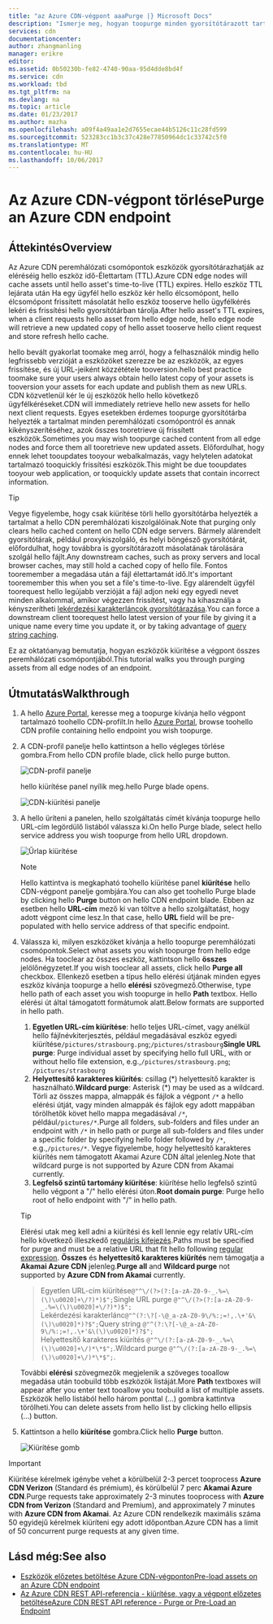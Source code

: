 ```yaml
---
title: "az Azure CDN-végpont aaaPurge |} Microsoft Docs"
description: "Ismerje meg, hogyan toopurge minden gyorsítótárazott tartalom az Azure CDN-végponton."
services: cdn
documentationcenter: 
author: zhangmanling
manager: erikre
editor: 
ms.assetid: 0b50230b-fe82-4740-90aa-95d4dde8bd4f
ms.service: cdn
ms.workload: tbd
ms.tgt_pltfrm: na
ms.devlang: na
ms.topic: article
ms.date: 01/23/2017
ms.author: mazha
ms.openlocfilehash: a09f4a49aa1e2d7655ecae44b5126c11c28fd599
ms.sourcegitcommit: 523283cc1b3c37c428e77850964dc1c33742c5f0
ms.translationtype: MT
ms.contentlocale: hu-HU
ms.lasthandoff: 10/06/2017
---
```

# <a name="purge-an-azure-cdn-endpoint"></a><span data-ttu-id="defb5-103">Az Azure CDN-végpont törlése</span><span class="sxs-lookup"><span data-stu-id="defb5-103">Purge an Azure CDN endpoint</span></span>
## <a name="overview"></a><span data-ttu-id="defb5-104">Áttekintés</span><span class="sxs-lookup"><span data-stu-id="defb5-104">Overview</span></span>
<span data-ttu-id="defb5-105">Az Azure CDN peremhálózati csomópontok eszközök gyorsítótárazhatják az eléréséig hello eszköz idő-Élettartam (TTL).</span><span class="sxs-lookup"><span data-stu-id="defb5-105">Azure CDN edge nodes will cache assets until hello asset's time-to-live (TTL) expires.</span></span>  <span data-ttu-id="defb5-106">Hello eszköz TTL lejárata után Ha egy ügyfél hello eszköz kér hello élcsomópont, hello élcsomópont frissített másolatát hello eszköz tooserve hello ügyfélkérés lekéri és frissítési hello gyorsítótárban tárolja.</span><span class="sxs-lookup"><span data-stu-id="defb5-106">After hello asset's TTL expires, when a client requests hello asset from hello edge node, hello edge node will retrieve a new updated copy of hello asset tooserve hello client request and store refresh hello cache.</span></span>

<span data-ttu-id="defb5-107">hello bevált gyakorlat toomake meg arról, hogy a felhasználók mindig hello legfrissebb verzióját a eszközöket szerezze be az eszközök, az egyes frissítése, és új URL-jeiként közzététele tooversion.</span><span class="sxs-lookup"><span data-stu-id="defb5-107">hello best practice toomake sure your users always obtain hello latest copy of your assets is tooversion your assets for each update and publish them as new URLs.</span></span>  <span data-ttu-id="defb5-108">CDN közvetlenül kér le új eszközök hello hello következő ügyfélkéréseket.</span><span class="sxs-lookup"><span data-stu-id="defb5-108">CDN will immediately retrieve hello new assets for hello next client requests.</span></span>  <span data-ttu-id="defb5-109">Egyes esetekben érdemes toopurge gyorsítótárba helyezték a tartalmat minden peremhálózati csomópontról és annak kikényszerítéséhez, azok összes tooretrieve új frissített eszközök.</span><span class="sxs-lookup"><span data-stu-id="defb5-109">Sometimes you may wish toopurge cached content from all edge nodes and force them all tooretrieve new updated assets.</span></span>  <span data-ttu-id="defb5-110">Előfordulhat, hogy ennek lehet tooupdates tooyour webalkalmazás, vagy helytelen adatokat tartalmazó tooquickly frissítési eszközök.</span><span class="sxs-lookup"><span data-stu-id="defb5-110">This might be due tooupdates tooyour web application, or tooquickly update assets that contain incorrect information.</span></span>

> [!TIP]
> <span data-ttu-id="defb5-111">Vegye figyelembe, hogy csak kiürítése törli hello gyorsítótárba helyezték a tartalmat a hello CDN peremhálózati kiszolgálóinak.</span><span class="sxs-lookup"><span data-stu-id="defb5-111">Note that purging only clears hello cached content on hello CDN edge servers.</span></span>  <span data-ttu-id="defb5-112">Bármely alárendelt gyorsítótárak, például proxykiszolgáló, és helyi böngésző gyorsítótárát, előfordulhat, hogy továbbra is gyorsítótárazott másolatának tárolására szolgál hello fájlt.</span><span class="sxs-lookup"><span data-stu-id="defb5-112">Any downstream caches, such as proxy servers and local browser caches, may still hold a cached copy of hello file.</span></span>  <span data-ttu-id="defb5-113">Fontos tooremember a megadása után a fájl élettartamát idő.</span><span class="sxs-lookup"><span data-stu-id="defb5-113">It's important tooremember this when you set a file's time-to-live.</span></span>  <span data-ttu-id="defb5-114">Egy alárendelt ügyfél toorequest hello legújabb verzióját a fájl adjon neki egy egyedi nevet minden alkalommal, amikor végezzen frissítést, vagy ha kihasználja a kényszerítheti [lekérdezési karakterláncok gyorsítótárazása](cdn-query-string.md).</span><span class="sxs-lookup"><span data-stu-id="defb5-114">You can force a downstream client toorequest hello latest version of your file by giving it a unique name every time you update it, or by taking advantage of [query string caching](cdn-query-string.md).</span></span>  
> 
> 

<span data-ttu-id="defb5-115">Ez az oktatóanyag bemutatja, hogyan eszközök kiürítése a végpont összes peremhálózati csomópontjából.</span><span class="sxs-lookup"><span data-stu-id="defb5-115">This tutorial walks you through purging assets from all edge nodes of an endpoint.</span></span>

## <a name="walkthrough"></a><span data-ttu-id="defb5-116">Útmutatás</span><span class="sxs-lookup"><span data-stu-id="defb5-116">Walkthrough</span></span>
1. <span data-ttu-id="defb5-117">A hello [Azure Portal](https://portal.azure.com), keresse meg a toopurge kívánja hello végpont tartalmazó toohello CDN-profilt.</span><span class="sxs-lookup"><span data-stu-id="defb5-117">In hello [Azure Portal](https://portal.azure.com), browse toohello CDN profile containing hello endpoint you wish toopurge.</span></span>
2. <span data-ttu-id="defb5-118">A CDN-profil panelje hello kattintson a hello végleges törlése gombra.</span><span class="sxs-lookup"><span data-stu-id="defb5-118">From hello CDN profile blade, click hello purge button.</span></span>
   
    ![CDN-profil panelje](./media/cdn-purge-endpoint/cdn-profile-blade.png)
   
    <span data-ttu-id="defb5-120">hello kiürítése panel nyílik meg.</span><span class="sxs-lookup"><span data-stu-id="defb5-120">hello Purge blade opens.</span></span>
   
    ![CDN-kiürítési panelje](./media/cdn-purge-endpoint/cdn-purge-blade.png)
3. <span data-ttu-id="defb5-122">A hello üríteni a panelen, hello szolgáltatás címét kívánja toopurge hello URL-cím legördülő listából válassza ki.</span><span class="sxs-lookup"><span data-stu-id="defb5-122">On hello Purge blade, select hello service address you wish toopurge from hello URL dropdown.</span></span>
   
    ![Űrlap kiürítése](./media/cdn-purge-endpoint/cdn-purge-form.png)
   
   > [!NOTE]
   > <span data-ttu-id="defb5-124">Hello kattintva is megkapható toohello kiürítése panel **kiürítése** hello CDN-végpont panelje gombjára.</span><span class="sxs-lookup"><span data-stu-id="defb5-124">You can also get toohello Purge blade by clicking hello **Purge** button on hello CDN endpoint blade.</span></span>  <span data-ttu-id="defb5-125">Ebben az esetben hello **URL-cím** mező ki van töltve a hello szolgáltatást, hogy adott végpont címe lesz.</span><span class="sxs-lookup"><span data-stu-id="defb5-125">In that case, hello **URL** field will be pre-populated with hello service address of that specific endpoint.</span></span>
   > 
   > 
4. <span data-ttu-id="defb5-126">Válassza ki, milyen eszközöket kívánja a hello toopurge peremhálózati csomópontok.</span><span class="sxs-lookup"><span data-stu-id="defb5-126">Select what assets you wish toopurge from hello edge nodes.</span></span>  <span data-ttu-id="defb5-127">Ha tooclear az összes eszköz, kattintson hello **összes** jelölőnégyzetet.</span><span class="sxs-lookup"><span data-stu-id="defb5-127">If you wish tooclear all assets, click hello **Purge all** checkbox.</span></span>  <span data-ttu-id="defb5-128">Ellenkező esetben a típus hello elérési útjának minden egyes eszköz kívánja toopurge a hello **elérési** szövegmező.</span><span class="sxs-lookup"><span data-stu-id="defb5-128">Otherwise, type hello path of each asset you wish toopurge in hello **Path** textbox.</span></span> <span data-ttu-id="defb5-129">Hello elérési út által támogatott formátumok alatt.</span><span class="sxs-lookup"><span data-stu-id="defb5-129">Below formats are supported in hello path.</span></span>
    1. <span data-ttu-id="defb5-130">**Egyetlen URL-cím kiürítése**: hello teljes URL-címet, vagy anélkül hello fájlnévkiterjesztés, például megadásával eszköz egyedi kiürítése`/pictures/strasbourg.png`;`/pictures/strasbourg`</span><span class="sxs-lookup"><span data-stu-id="defb5-130">**Single URL purge**: Purge individual asset by specifying hello full URL, with or without hello file extension, e.g.,`/pictures/strasbourg.png`; `/pictures/strasbourg`</span></span>
    2. <span data-ttu-id="defb5-131">**Helyettesítő karakteres kiürítés**: csillag (\*) helyettesítő karakter is használható.</span><span class="sxs-lookup"><span data-stu-id="defb5-131">**Wildcard purge**: Asterisk (\*) may be used as a wildcard.</span></span> <span data-ttu-id="defb5-132">Törli az összes mappa, almappák és fájlok a végpont `/*` a hello elérési útját, vagy minden almappák és fájlok egy adott mappában törölhetők követ hello mappa megadásával `/*`, például`/pictures/*`.</span><span class="sxs-lookup"><span data-stu-id="defb5-132">Purge all folders, sub-folders and files under an endpoint with `/*` in hello path or purge all sub-folders and files under a specific folder by specifying hello folder followed by `/*`, e.g.,`/pictures/*`.</span></span>  <span data-ttu-id="defb5-133">Vegye figyelembe, hogy helyettesítő karakteres kiürítés nem támogatott Akamai Azure CDN által jelenleg.</span><span class="sxs-lookup"><span data-stu-id="defb5-133">Note that wildcard purge is not supported by Azure CDN from Akamai currently.</span></span> 
    3. <span data-ttu-id="defb5-134">**Legfelső szintű tartomány kiürítése**: kiürítése hello legfelső szintű hello végpont a "/" hello elérési úton.</span><span class="sxs-lookup"><span data-stu-id="defb5-134">**Root domain purge**: Purge hello root of hello endpoint with "/" in hello path.</span></span>
   
   > [!TIP]
   > <span data-ttu-id="defb5-135">Elérési utak meg kell adni a kiürítési és kell lennie egy relatív URL-cím hello következő illeszkedő [reguláris kifejezés](https://msdn.microsoft.com/library/az24scfc.aspx).</span><span class="sxs-lookup"><span data-stu-id="defb5-135">Paths must be specified for purge and must be a relative URL that fit hello following [regular expression](https://msdn.microsoft.com/library/az24scfc.aspx).</span></span> <span data-ttu-id="defb5-136">**Összes** és **helyettesítő karakteres kiürítés** nem támogatja a **Akamai Azure CDN** jelenleg.</span><span class="sxs-lookup"><span data-stu-id="defb5-136">**Purge all** and **Wildcard purge** not supported by **Azure CDN from Akamai** currently.</span></span>
   > > <span data-ttu-id="defb5-137">Egyetlen URL-cím kiürítése`@"^\/(?>(?:[a-zA-Z0-9-_.%=\(\)\u0020]+\/?)*)$";`</span><span class="sxs-lookup"><span data-stu-id="defb5-137">Single URL purge `@"^\/(?>(?:[a-zA-Z0-9-_.%=\(\)\u0020]+\/?)*)$";`</span></span>  
   > > <span data-ttu-id="defb5-138">Lekérdezési karakterlánc`@"^(?:\?[-\@_a-zA-Z0-9\/%:;=!,.\+'&\(\)\u0020]*)?$";`</span><span class="sxs-lookup"><span data-stu-id="defb5-138">Query string `@"^(?:\?[-\@_a-zA-Z0-9\/%:;=!,.\+'&\(\)\u0020]*)?$";`</span></span>  
   > > <span data-ttu-id="defb5-139">Helyettesítő karakteres kiürítés `@"^\/(?:[a-zA-Z0-9-_.%=\(\)\u0020]+\/)*\*$";`.</span><span class="sxs-lookup"><span data-stu-id="defb5-139">Wildcard purge `@"^\/(?:[a-zA-Z0-9-_.%=\(\)\u0020]+\/)*\*$";`.</span></span> 
   > 
   > <span data-ttu-id="defb5-140">További **elérési** szövegmezők megjelenik a szöveges tooallow megadása után toobuild több eszközök listáját.</span><span class="sxs-lookup"><span data-stu-id="defb5-140">More **Path** textboxes will appear after you enter text tooallow you toobuild a list of multiple assets.</span></span>  <span data-ttu-id="defb5-141">Eszközök hello listából hello három ponttal (…) gombra kattintva törölheti.</span><span class="sxs-lookup"><span data-stu-id="defb5-141">You can delete assets from hello list by clicking hello ellipsis (...) button.</span></span>
   > 
5. <span data-ttu-id="defb5-142">Kattintson a hello **kiürítése** gombra.</span><span class="sxs-lookup"><span data-stu-id="defb5-142">Click hello **Purge** button.</span></span>
   
    ![Kiürítése gomb](./media/cdn-purge-endpoint/cdn-purge-button.png)

> [!IMPORTANT]
> <span data-ttu-id="defb5-144">Kiürítése kérelmek igénybe vehet a körülbelül 2-3 percet tooprocess **Azure CDN Verizon** (Standard és prémium), és körülbelül 7 perc **Akamai Azure CDN**.</span><span class="sxs-lookup"><span data-stu-id="defb5-144">Purge requests take approximately 2-3 minutes tooprocess with **Azure CDN from Verizon** (Standard and Premium), and approximately 7 minutes with **Azure CDN from Akamai**.</span></span>  <span data-ttu-id="defb5-145">Az Azure CDN rendelkezik maximális száma 50 egyidejű kérelmek kiüríteni egy adott időpontban.</span><span class="sxs-lookup"><span data-stu-id="defb5-145">Azure CDN has a limit of 50 concurrent purge requests at any given time.</span></span> 
> 
> 

## <a name="see-also"></a><span data-ttu-id="defb5-146">Lásd még:</span><span class="sxs-lookup"><span data-stu-id="defb5-146">See also</span></span>
* [<span data-ttu-id="defb5-147">Eszközök előzetes betöltése Azure CDN-végponton</span><span class="sxs-lookup"><span data-stu-id="defb5-147">Pre-load assets on an Azure CDN endpoint</span></span>](cdn-preload-endpoint.md)
* [<span data-ttu-id="defb5-148">Az Azure CDN REST API-referencia - kiürítése, vagy a végpont előzetes betöltése</span><span class="sxs-lookup"><span data-stu-id="defb5-148">Azure CDN REST API reference - Purge or Pre-Load an Endpoint</span></span>](https://msdn.microsoft.com/library/mt634451.aspx)


